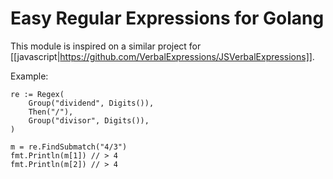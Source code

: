 Easy Regular Expressions for Golang
===================================

This module is inspired on a similar project for [[javascript|https://github.com/VerbalExpressions/JSVerbalExpressions]].


Example:

```
re := Regex(
	Group("dividend", Digits()),
	Then("/"),
	Group("divisor", Digits()),
)

m = re.FindSubmatch("4/3")
fmt.Println(m[1]) // > 4
fmt.Println(m[2]) // > 4
```